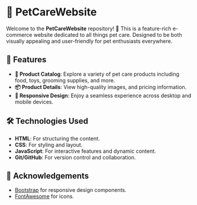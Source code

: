 # 🐾 PetCareWebsite

Welcome to the **PetCareWebsite** repository! 🎉 This is a feature-rich e-commerce website dedicated to all things pet care. Designed to be both visually appealing and user-friendly for pet enthusiasts everywhere.

## 🚀 Features

- **🛒 Product Catalog**: Explore a variety of pet care products including food, toys, grooming supplies, and more.
- **📦 Product Details**: View high-quality images, and pricing information.
- **📱 Responsive Design**: Enjoy a seamless experience across desktop and mobile devices.


## 🛠️ Technologies Used

- **HTML**: For structuring the content.
- **CSS**: For styling and layout.
- **JavaScript**: For interactive features and dynamic content.
- **Git/GitHub**: For version control and collaboration.

## 🌟 Acknowledgements

- [Bootstrap](https://getbootstrap.com/) for responsive design components.
- [FontAwesome](https://fontawesome.com/) for icons.
